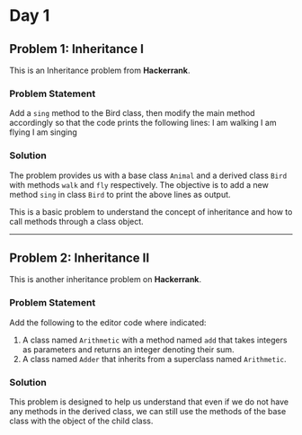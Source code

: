 # Day 1 

## Problem 1: Inheritance I

This is an Inheritance problem from **Hackerrank**.

### Problem Statement

Add a `sing` method to the Bird class, then modify the main method accordingly so that the code prints the following lines:
    I am walking
    I am flying
    I am singing


### Solution

The problem provides us with a base class `Animal` and a derived class `Bird` with methods `walk` and `fly` respectively. The objective is to add a new method `sing` in class `Bird` to print the above lines as output.

This is a basic problem to understand the concept of inheritance and how to call methods through a class object.

---

## Problem 2: Inheritance II

This is another inheritance problem on **Hackerrank**.

### Problem Statement

Add the following to the editor code where indicated:
1. A class named `Arithmetic` with a method named `add` that takes integers as parameters and returns an integer denoting their sum.
2. A class named `Adder` that inherits from a superclass named `Arithmetic`.

### Solution

This problem is designed to help us understand that even if we do not have any methods in the derived class, we can still use the methods of the base class with the object of the child class.
